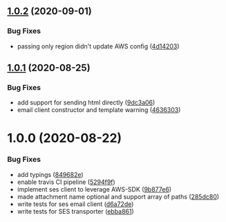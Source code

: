 ## [1.0.2](https://github.com/gkampitakis/ses-email-client/compare/v1.0.1...v1.0.2) (2020-09-01)


### Bug Fixes

* passing only region didn't update AWS config ([4d14203](https://github.com/gkampitakis/ses-email-client/commit/4d1420367dbd681b00eec0c18f48324ae5de985e))

## [1.0.1](https://github.com/gkampitakis/ses-email-client/compare/v1.0.0...v1.0.1) (2020-08-25)


### Bug Fixes

* add support for sending html directly ([9dc3a06](https://github.com/gkampitakis/ses-email-client/commit/9dc3a0685928334041d2d1288b07f3d414cf366e))
* email client constructor and template warning ([4636303](https://github.com/gkampitakis/ses-email-client/commit/4636303c3692b76c17722ba162b535e9161cf95d))

# 1.0.0 (2020-08-22)


### Bug Fixes

*  add typings ([849682e](https://github.com/gkampitakis/ses-email-client/commit/849682e5407ac7d239ca2e906558ed9996b2479b))
* enable travis CI pipeline ([5294f9f](https://github.com/gkampitakis/ses-email-client/commit/5294f9fa3b28d9d671ae4fb50a08e397763f7f51))
* implement ses client to leverage AWS-SDK ([9b877e6](https://github.com/gkampitakis/ses-email-client/commit/9b877e63419e8b9ba7fc16b173dd699c847a6d9d))
* made attachment name optional and support array of paths ([285dc80](https://github.com/gkampitakis/ses-email-client/commit/285dc800c4a2eb937c8495996bb58e61c1793b9e))
* write tests for ses email client ([d6a72de](https://github.com/gkampitakis/ses-email-client/commit/d6a72dec608234406c9a88a3561a802c1f409818))
* write tests for SES transporter ([ebba861](https://github.com/gkampitakis/ses-email-client/commit/ebba861cb2d9511d744a576f9ee5cae085830af8))
